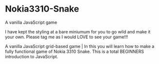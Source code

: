 # Nokia3310-Snake
A vanilla JavaScript game 

I have kept the styling at a bare miniumum for you to go wild and make it your own. Please tag me as I would LOVE to see your game!!!

A vanilla JavaScript grid-based game | In this you will learn how to make a fully functional game of Nokia 3310 Snake. This is a total BEGINNERS introduction to JavaScript.